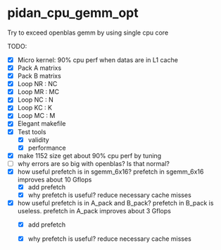 # pidan_cpu_gemm_opt
Try to exceed openblas gemm by using single cpu core

TODO:  
- [x] Micro kernel: 90% cpu perf when datas are in L1 cache
- [x] Pack A matrixs
- [x] Pack B matrixs
- [x] Loop NR : NC
- [x] Loop MR : MC
- [x] Loop NC : N
- [x] Loop KC : K
- [x] Loop MC : M
- [x] Elegant makefile 
- [x] Test tools       
  - [x]  validity
  - [x]  performance
- [x] make 1152 size get about 90% cpu perf by tuning 
- [ ] why errors are so big with openblas? Is that normal?
- [x] how useful prefetch is in sgemm_6x16? prefetch in sgemm_6x16 improves about 10 Gflops
  - [x] add prefetch
  - [x] why prefetch is useful? reduce necessary cache misses
- [x] how useful prefetch is in A_pack and B_pack? prefetch in B_pack is useless. prefetch in A_pack improves about 3 Gflops
  - [x] add prefetch
  - [x] why prefetch is useful? reduce necessary cache misses

